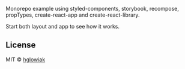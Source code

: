 Monorepo example using styled-components, storybook, recompose, propTypes, create-react-app and create-react-library.
>
Start both layout and app to see how it works.

>
## License

MIT © [hglowiak](https://github.com/hglowiak)
